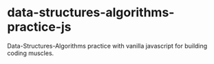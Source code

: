 # data-structures-algorithms-practice-js

Data-Structures-Algorithms practice with vanilla javascript for building coding muscles. 
